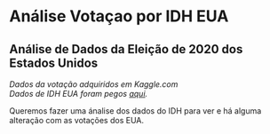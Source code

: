 # Análise Votaçao por IDH EUA

## Análise de Dados da Eleição de 2020 dos Estados Unidos
*Dados da votação adquiridos em Kaggle.com*<br>
*Dados de IDH EUA foram pegos [aqui](https://globaldatalab.org/shdi/shdi/USA/?levels=1%2B4&interpolation=0&extrapolation=0&nearest_real=0&years=2018).*

Queremos fazer uma ánalise dos dados do IDH para ver e há alguma alteração com as votações dos EUA.